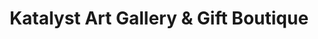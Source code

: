 ---
title: "Katalyst Art Gallery & Gift Boutique"
url: /lansing/katalyst-art-gallery-und-gift-boutique/
shop: Kunst
---